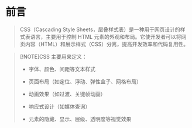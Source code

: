 # 前言  

>CSS（Cascading Style Sheets，层叠样式表）是一种用于网页设计的样式表语言，主要用于控制 HTML 元素的外观和布局。它使开发者可以将网页内容（HTML）和展示样式（CSS）分离，提高开发效率和代码复用性。


>[!NOTE]CSS 主要用来定义：
>
>- 字体、颜色、间距等文本样式
>
>- 页面布局（如定位、浮动、弹性盒子、网格布局）
>
>- 动画效果（如过渡、关键帧动画）
>
>- 响应式设计（如媒体查询）
>
>- 元素的隐藏、显示、层级、透明度等视觉效果